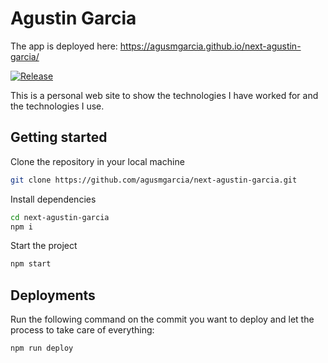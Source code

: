 # Agustin Garcia

The app is deployed here: <https://agusmgarcia.github.io/next-agustin-garcia/>

[![Release](https://github.com/agusmgarcia/next-agustin-garcia/actions/workflows/release.yml/badge.svg)](https://github.com/agusmgarcia/next-agustin-garcia/actions/workflows/release.yml)

This is a personal web site to show the technologies I have worked for and the technologies I use.

## Getting started

Clone the repository in your local machine

```bash
git clone https://github.com/agusmgarcia/next-agustin-garcia.git
```

Install dependencies

```bash
cd next-agustin-garcia
npm i
```

Start the project

```bash
npm start
```

## Deployments

Run the following command on the commit you want to deploy and let the process to take care of everything:

```bash
npm run deploy
```

